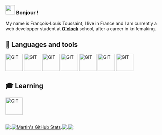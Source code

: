 <!--**Francois-Louis/Francois-Louis** is a ✨ _special_ ✨ repository because its `README.md` (this file) appears on your GitHub profile.-->

### <img src="https://emojis.slackmojis.com/emojis/images/1531849430/4246/blob-sunglasses.gif?1531849430" width="30"/> Bonjour !

My name is François-Louis Toussaint, I live in France and I am currently a web developper student at [**O'clock**](https://oclock.io/) school, after a career in knifemaking.

## 🔨 Languages and tools

<a><img src="https://www.vectorlogo.zone/logos/visualstudio_code/visualstudio_code-icon.svg" alt="GIT" width="55" height="55"/> </a>
<a><img src="https://www.vectorlogo.zone/logos/git-scm/git-scm-icon.svg" alt="GIT" width="55" height="55"/> </a>
<a><img src="https://www.vectorlogo.zone/logos/adobe_illustrator/adobe_illustrator-icon.svg" alt="GIT" width="55" height="55"/> </a>
<a><img src="https://www.vectorlogo.zone/logos/w3_html5/w3_html5-icon.svg" alt="GIT" width="55" height="55"/> </a>
<a><img src="https://www.vectorlogo.zone/logos/w3_css/w3_css-icon.svg" alt="GIT" width="55" height="55"/> </a>
<a><img src="https://www.vectorlogo.zone/logos/php/php-icon.svg" alt="GIT" width="55" height="55"/> </a>
<a><img src="https://www.vectorlogo.zone/logos/javascript/javascript-icon.svg" alt="GIT" width="55" height="55"/> </a>



## 🎓 Learning

<a><img src="https://www.vectorlogo.zone/logos/sass-lang/sass-lang-icon.svg" alt="GIT" width="55" height="55"/> </a>

##

<a href="https://github.com/Francois-Louis/Francois-Louis">
  <img align="center" src="https://github-readme-stats.vercel.app/api/top-langs/?username=Francois-Louis&hide=java,html,tex&title_color=ffffff&text_color=c9cacc&icon_color=2bbc8a&bg_color=1d1f21&langs_count=3" />
</a>

<a href="https://github.com/Francois-Louis/Francois-Louis">
  <img align="center" src="https://github-readme-stats.vercel.app/api?username=Francois-Louis&show_icons=true&line_height=27&count_private=true&title_color=ffffff&text_color=c9cacc&icon_color=2bbc8a&bg_color=1d1f21" alt="Martin's GitHub Stats" />
</a>

<a href=https://github.com/Francois-Louis/Boules-de-poil-Front>
  <img align="center" src="https://github-readme-stats.vercel.app/api/pin/?username=Francois-Louis&repo=Boules-de-poil-Front&title_color=ffffff&text_color=c9cacc&icon_color=2bbc8a&bg_color=1d1f21" />
</a>

<a href=https://github.com/Francois-Louis/Boules-de-poil-Back>
  <img align="center" src="https://github-readme-stats.vercel.app/api/pin/?username=Francois-Louis&repo=Boules-de-poil-Back&title_color=ffffff&text_color=c9cacc&icon_color=2bbc8a&bg_color=1d1f21" />
</a>
  
